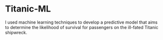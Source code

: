 ﻿# Titanic-ML

 I used machine learning techniques to develop a predictive model that aims to determine the likelihood of survival for passengers on the ill-fated Titanic shipwreck.
